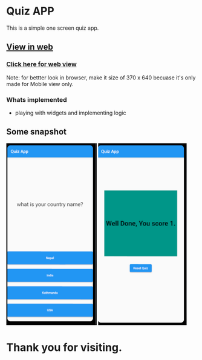 # Quiz APP 
 This is a simple one screen quiz app.

## [View in web](https://subash9860.github.io/quiz_app/)

### [Click here for web view](https://subash9860.github.io/quiz_app/)
 Note: for bettter look in browser, make it size of 370 x 640 becuase it's only made for Mobile view only. 

 ### Whats implemented

- playing with widgets and implementing logic

## Some snapshot

<img height="480px" src="assets/front.png"> <img height="480px" src="assets/result.png">
 
# Thank you for visiting.
